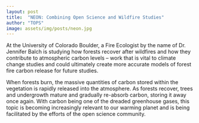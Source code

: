 ```yaml
---
layout: post
title:  "NEON: Combining Open Science and Wildfire Studies"
author: "TOPS"
image: assets/img/posts/neon.jpg
---
```

At the University of Colorado Boulder, a Fire Ecologist by the name of Dr. Jennifer Balch is studying how forests recover after wildfires and how they contribute to atmospheric carbon levels – work that is vital to climate change studies and could ultimately create more accurate models of forest fire carbon release for future studies. 

When forests burn, the massive quantities of carbon stored within the vegetation is rapidly released into the atmosphere. As forests recover, trees and undergrowth mature and gradually re-absorb carbon, storing it away once again. With carbon being one of the dreaded greenhouse gases, this topic is becoming increasingly relevant to our warming planet and is being facilitated by the efforts of the open science community.